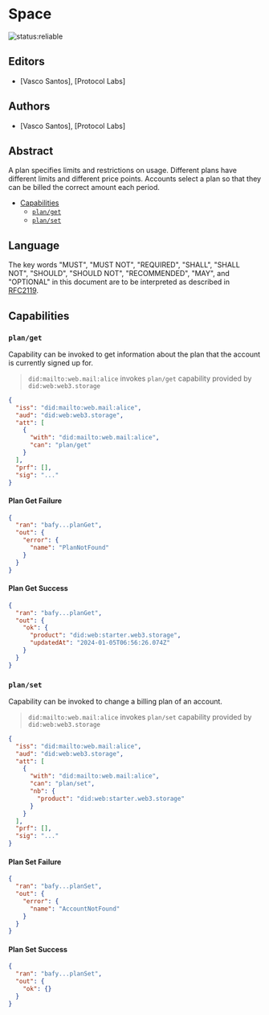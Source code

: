 # Space

![status:reliable](https://img.shields.io/badge/status-reliable-green.svg?style=flat-square)

## Editors

- [Vasco Santos], [Protocol Labs]

## Authors

- [Vasco Santos], [Protocol Labs]

## Abstract

A plan specifies limits and restrictions on usage. Different plans have different limits and different price points. Accounts select a plan so that they can be billed the correct amount each period.

- [Capabilities](#capabilities)
  - [`plan/get`](#planget)
  - [`plan/set`](#planset)

## Language

The key words "MUST", "MUST NOT", "REQUIRED", "SHALL", "SHALL NOT", "SHOULD", "SHOULD NOT", "RECOMMENDED", "MAY", and "OPTIONAL" in this document are to be interpreted as described in [RFC2119](https://datatracker.ietf.org/doc/html/rfc2119).

## Capabilities

### `plan/get`

Capability can be invoked to get information about the plan that the account is currently signed up for.

> `did:mailto:web.mail:alice` invokes `plan/get` capability provided by `did:web:web3.storage`

```json
{
  "iss": "did:mailto:web.mail:alice",
  "aud": "did:web:web3.storage",
  "att": [
    {
      "with": "did:mailto:web.mail:alice",
      "can": "plan/get"
    }
  ],
  "prf": [],
  "sig": "..."
}
```

#### Plan Get Failure

```json
{
  "ran": "bafy...planGet",
  "out": {
    "error": {
      "name": "PlanNotFound"
    }
  }
}
```

#### Plan Get Success

```json
{
  "ran": "bafy...planGet",
  "out": {
    "ok": {
      "product": "did:web:starter.web3.storage",
      "updatedAt": "2024-01-05T06:56:26.074Z"
    }
  }
}
```

### `plan/set`

Capability can be invoked to change a billing plan of an account.

> `did:mailto:web.mail:alice` invokes `plan/set` capability provided by `did:web:web3.storage`

```json
{
  "iss": "did:mailto:web.mail:alice",
  "aud": "did:web:web3.storage",
  "att": [
    {
      "with": "did:mailto:web.mail:alice",
      "can": "plan/set",
      "nb": {
        "product": "did:web:starter.web3.storage"
      }
    }
  ],
  "prf": [],
  "sig": "..."
}
```

#### Plan Set Failure

```json
{
  "ran": "bafy...planSet",
  "out": {
    "error": {
      "name": "AccountNotFound"
    }
  }
}
```

#### Plan Set Success

```json
{
  "ran": "bafy...planSet",
  "out": {
    "ok": {}
  }
}
```

